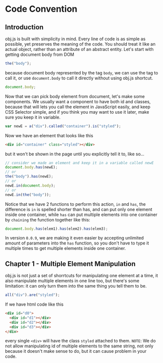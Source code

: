 # Code Convention

## Introduction
obj.js is built with simplicity in mind. Every line of code is as simple as possible, yet preserves the meaning of the code. You should treat it like an actual object, rather than an attribute of an abstract entity.
Let's start with getting document body from DOM

```js 
the("body");
```
because document body represented by the tag `body`, we can use the tag to call it, or use `document.body` to call it directly without using obj.js shortcut.
```js
document.body;
```
Now that we can pick body element from document, let's make some components.
We usually want a component to have both id and classes, because that will lets you call the element in JavaScript easily, and keep CSS Selector simple, and if you think you may want to use it later, make sure you keep it in variable.
```js
var newE = a("div").called("container").is("styled");
```
Now we have an element that looks like this
```html
<div id="container" class="styled"></div>
```
but it won't be shown in the page until you explicitly tell it to, like so…
```js
// consider we made an element and keep it in a variable called newE
document.body.has(newE);
// or
the("body").has(newE);
// or
newE.in(document.body);
// or
newE.in(the("body"));
```
Notice that we have 2 functions to perform this action, `in` and `has`, the difference is `in` is spelled shorter than has, and can put only one element inside one container, while `has` can put multiple elements into one container by `chaining` the function together like this:
```js
document.body.has(elem1).has(elem2).has(elem3);
```
In version `0.0.9`, we are making it even easier by accepting unlimited amount of parameters into the `has` function, so you don't have to type it multiple times to get multiple elements inside one container.

## Chapter 1 - Multiple Element Manipulation
obj.js is not just a set of shorrtcuts for manipulating one element at a time, it also manipulate multiple elements in one line too, but there's some limitation: it can only turn them into the same thing you tell them to be.
```js
all("div").are("styled");
```
If we have html code like this
```html
<div id="d0">
  <div id="d1"></div>
  <div id="d2"></div>
  <div id="d3"></div>
</div>
```
every single `<div>` will have the class `styled` attached to them.
`NOTE`: We do not allow manipulating id of multiple elements to the same string, not only because it doesn't make sense to do, but it can cause problem in your code. 
